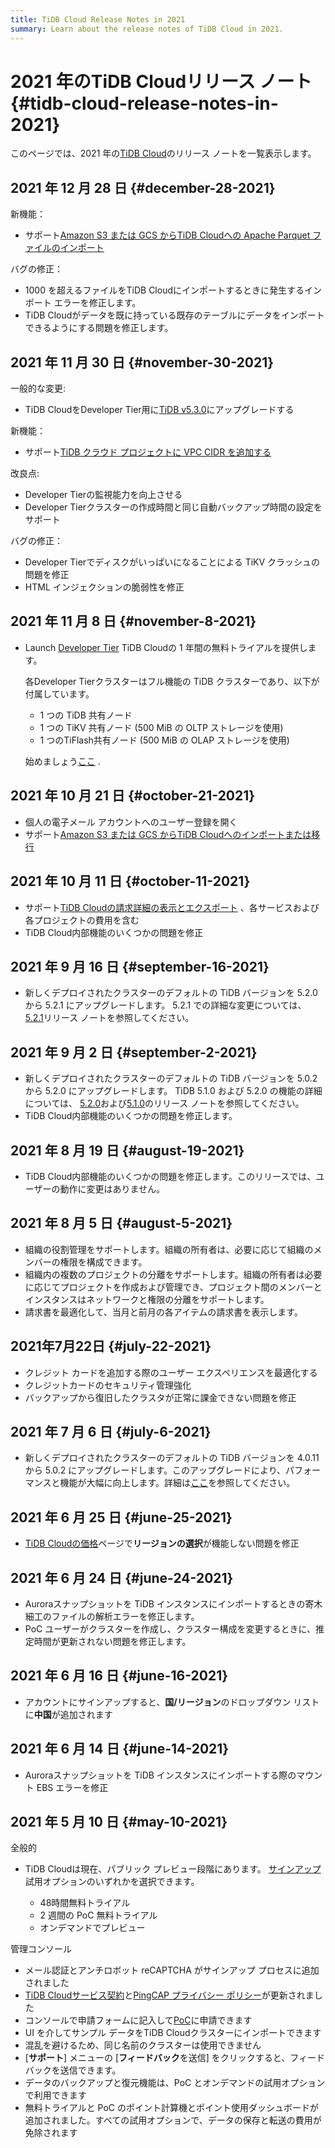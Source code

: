 ```yaml
---
title: TiDB Cloud Release Notes in 2021
summary: Learn about the release notes of TiDB Cloud in 2021.
---
```


# 2021 年のTiDB Cloudリリース ノート {#tidb-cloud-release-notes-in-2021}

このページでは、2021 年の[TiDB Cloud](https://www.pingcap.com/tidb-cloud/)のリリース ノートを一覧表示します。

## 2021 年 12 月 28 日 {#december-28-2021}

新機能：

-   サポート[Amazon S3 または GCS からTiDB Cloudへの Apache Parquet ファイルのインポート](/tidb-cloud/import-parquet-files.md)

バグの修正：

-   1000 を超えるファイルをTiDB Cloudにインポートするときに発生するインポート エラーを修正します。
-   TiDB Cloudがデータを既に持っている既存のテーブルにデータをインポートできるようにする問題を修正します。

## 2021 年 11 月 30 日 {#november-30-2021}

一般的な変更:

-   TiDB CloudをDeveloper Tier用に[TiDB v5.3.0](https://docs.pingcap.com/tidb/stable/release-5.3.0)にアップグレードする

新機能：

-   サポート[TiDB クラウド プロジェクトに VPC CIDR を追加する](/tidb-cloud/set-up-vpc-peering-connections.md)

改良点:

-   Developer Tierの監視能力を向上させる
-   Developer Tierクラスターの作成時間と同じ自動バックアップ時間の設定をサポート

バグの修正：

-   Developer Tierでディスクがいっぱいになることによる TiKV クラッシュの問題を修正
-   HTML インジェクションの脆弱性を修正

## 2021 年 11 月 8 日 {#november-8-2021}

-   Launch [Developer Tier](/tidb-cloud/select-cluster-tier.md#serverless-tier) TiDB Cloudの 1 年間の無料トライアルを提供します。

    各Developer Tierクラスターはフル機能の TiDB クラスターであり、以下が付属しています。

    -   1 つの TiDB 共有ノード
    -   1 つの TiKV 共有ノード (500 MiB の OLTP ストレージを使用)
    -   1 つのTiFlash共有ノード (500 MiB の OLAP ストレージを使用)

    始めましょう[ここ](/tidb-cloud/tidb-cloud-quickstart.md) .

## 2021 年 10 月 21 日 {#october-21-2021}

-   個人の電子メール アカウントへのユーザー登録を開く
-   サポート[Amazon S3 または GCS からTiDB Cloudへのインポートまたは移行](/tidb-cloud/migrate-from-amazon-s3-or-gcs.md)

## 2021 年 10 月 11 日 {#october-11-2021}

-   サポート[TiDB Cloudの請求詳細の表示とエクスポート](/tidb-cloud/tidb-cloud-billing.md#billing-details) 、各サービスおよび各プロジェクトの費用を含む
-   TiDB Cloud内部機能のいくつかの問題を修正

## 2021 年 9 月 16 日 {#september-16-2021}

-   新しくデプロイされたクラスターのデフォルトの TiDB バージョンを 5.2.0 から 5.2.1 にアップグレードします。 5.2.1 での詳細な変更については、 [5.2.1](https://docs.pingcap.com/tidb/stable/release-5.2.1)リリース ノートを参照してください。

## 2021 年 9 月 2 日 {#september-2-2021}

-   新しくデプロイされたクラスターのデフォルトの TiDB バージョンを 5.0.2 から 5.2.0 にアップグレードします。 TiDB 5.1.0 および 5.2.0 の機能の詳細については、 [5.2.0](https://docs.pingcap.com/tidb/stable/release-5.2.0)および[5.1.0](https://docs.pingcap.com/tidb/stable/release-5.1.0)のリリース ノートを参照してください。
-   TiDB Cloud内部機能のいくつかの問題を修正します。

## 2021 年 8 月 19 日 {#august-19-2021}

-   TiDB Cloud内部機能のいくつかの問題を修正します。このリリースでは、ユーザーの動作に変更はありません。

## 2021 年 8 月 5 日 {#august-5-2021}

-   組織の役割管理をサポートします。組織の所有者は、必要に応じて組織のメンバーの権限を構成できます。
-   組織内の複数のプロジェクトの分離をサポートします。組織の所有者は必要に応じてプロジェクトを作成および管理でき、プロジェクト間のメンバーとインスタンスはネットワークと権限の分離をサポートします。
-   請求書を最適化して、当月と前月の各アイテムの請求書を表示します。

## 2021年7月22日 {#july-22-2021}

-   クレジット カードを追加する際のユーザー エクスペリエンスを最適化する
-   クレジットカードのセキュリティ管理強化
-   バックアップから復旧したクラスタが正常に課金できない問題を修正

## 2021 年 7 月 6 日 {#july-6-2021}

-   新しくデプロイされたクラスターのデフォルトの TiDB バージョンを 4.0.11 から 5.0.2 にアップグレードします。このアップグレードにより、パフォーマンスと機能が大幅に向上します。詳細は[ここ](https://docs.pingcap.com/tidb/stable/release-5.0.0)を参照してください。

## 2021 年 6 月 25 日 {#june-25-2021}

-   [TiDB Cloudの価格](https://en.pingcap.com/products/tidbcloud/pricing/)ページで**リージョンの選択**が機能しない問題を修正

## 2021 年 6 月 24 日 {#june-24-2021}

-   Auroraスナップショットを TiDB インスタンスにインポートするときの寄木細工のファイルの解析エラーを修正します。
-   PoC ユーザーがクラスターを作成し、クラスター構成を変更するときに、推定時間が更新されない問題を修正します。

## 2021 年 6 月 16 日 {#june-16-2021}

-   アカウントにサインアップすると、**国/リージョン**のドロップダウン リストに<strong>中国</strong>が追加されます

## 2021 年 6 月 14 日 {#june-14-2021}

-   Auroraスナップショットを TiDB インスタンスにインポートする際のマウント EBS エラーを修正

## 2021 年 5 月 10 日 {#may-10-2021}

全般的

-   TiDB Cloudは現在、パブリック プレビュー段階にあります。 [サインアップ](https://tidbcloud.com/signup)試用オプションのいずれかを選択できます。

    -   48時間無料トライアル
    -   2 週間の PoC 無料トライアル
    -   オンデマンドでプレビュー

管理コンソール

-   メール認証とアンチロボット reCAPTCHA がサインアップ プロセスに追加されました
-   [TiDB Cloudサービス契約](https://pingcap.com/legal/tidb-cloud-services-agreement)と[PingCAP プライバシー ポリシー](https://pingcap.com/legal/privacy-policy/)が更新されました
-   コンソールで申請フォームに記入して[PoC](/tidb-cloud/tidb-cloud-poc.md)に申請できます
-   UI を介してサンプル データをTiDB Cloudクラスターにインポートできます
-   混乱を避けるため、同じ名前のクラスターは使用できません
-   [**サポート**] メニューの [<strong>フィードバック</strong>を送信] をクリックすると、フィードバックを送信できます。
-   データのバックアップと復元機能は、PoC とオンデマンドの試用オプションで利用できます
-   無料トライアルと PoC のポイント計算機とポイント使用ダッシュボードが追加されました。すべての試用オプションで、データの保存と転送の費用が免除されます
